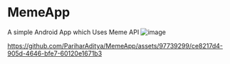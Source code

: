 # MemeApp
A simple Android App which Uses Meme API
![image](https://github.com/PariharAditya/MemeApp/assets/97739299/60f01934-51d9-4818-b9e8-991eea6d8fc0)


https://github.com/PariharAditya/MemeApp/assets/97739299/ce8217d4-905d-4646-bfe7-60120e1671b3

